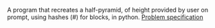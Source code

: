 A program that recreates a half-pyramid, of height provided by user on prompt, using hashes (#) for blocks, in python. [Problem specification](https://cs50.harvard.edu/college/2023/fall/psets/6/mario/less/)
